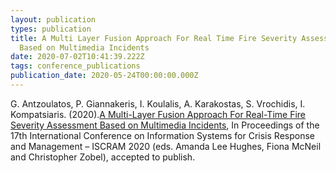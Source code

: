 ```yaml
---
layout: publication
types: publication
title: A Multi Layer Fusion Approach For Real Time Fire Severity Assessment
  Based on Multimedia Incidents
date: 2020-07-02T10:41:39.222Z
tags: conference_publications
publication_date: 2020-05-24T00:00:00.000Z
---
```

G. Antzoulatos, P. Giannakeris, I. Koulalis, A. Karakostas, S. Vrochidis, I. Kompatsiaris. (2020).[A Multi-Layer Fusion Approach For Real-Time Fire Severity Assessment Based on Multimedia Incidents](http://idl.iscram.org/files/gerasimosantzoulatos/2020/2209_GerasimosAntzoulatos_etal2020.pdf), In Proceedings of the 17th International Conference on Information Systems for Crisis Response and Management – ISCRAM 2020 (eds. Amanda Lee Hughes, Fiona McNeil and Christopher Zobel), accepted to publish.
